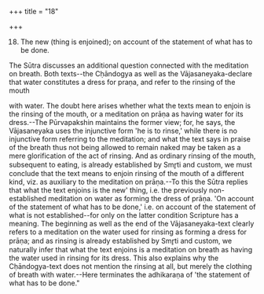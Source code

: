 +++
title = "18"

+++


18. The new (thing is enjoined); on account of the statement of what has to be done.

The Sūtra discusses an additional question connected with the meditation on breath. Both texts--the Cḥāndogya as well as the Vājasaneyaka-declare that water constitutes a dress for praṇa, and refer to the rinsing of the mouth

with water. The doubt here arises whether what the texts mean to enjoin is the rinsing of the mouth, or a meditation on prāṇa as having water for its dress.--The Pūrvapakshin maintains the former view; for, he says, the Vājasaneyaka uses the injunctive form 'he is to rinse,' while there is no injunctive form referring to the meditation; and what the text says in praise of the breath thus not being allowed to remain naked may be taken as a mere glorification of the act of rinsing. And as ordinary rinsing of the mouth, subsequent to eating, is already established by Smr̥ti and custom, we must conclude that the text means to enjoin rinsing of the mouth of a different kind, viz. as auxiliary to the meditation on prāṇa.--To this the Sūtra replies that what the text enjoins is the new' thing, i.e. the previously non-established meditation on water as forming the dress of prāṇa. 'On account of the statement of what has to be done,' i.e. on account of the statement of what is not established--for only on the latter condition Scripture has a meaning. The beginning as well as the end of the Vājasaneyaka-text clearly refers to a meditation on the water used for rinsing as forming a dress for prāṇa; and as rinsing is already established by Smr̥ti and custom, we naturally infer that what the text enjoins is a meditation on breath as having the water used in rinsing for its dress. This also explains why the Cḥāndogya-text does not mention the rinsing at all, but merely the clothing of breath with water.--Here terminates the adhikaraṇa of 'the statement of what has to be done."

